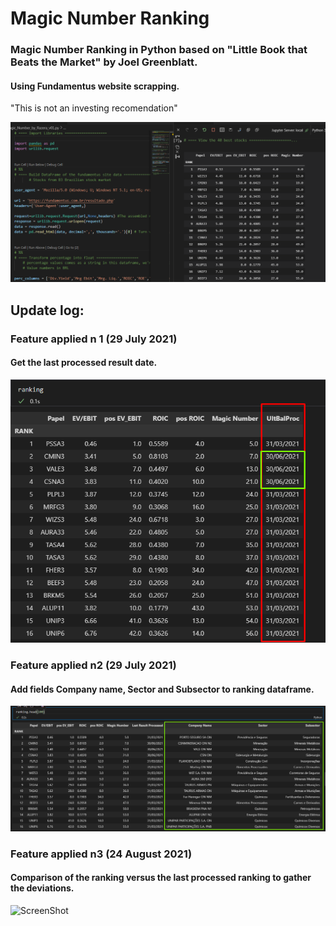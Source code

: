 # Magic Number Ranking
### Magic Number Ranking in Python based on "Little Book that Beats the Market" by Joel Greenblatt.

#### Using Fundamentus website scrapping.
"This is not an investing recomendation"

![ScreenShot](Screenshot_8.png)

## Update log:

### Feature applied n 1 (29 July 2021)
#### Get the last processed result date.

![ScreenShot](Screenshot_29072021_01.png)


### Feature applied n2 (29 July 2021)
#### Add fields Company name, Sector and Subsector to ranking dataframe.
![ScreenShot](Screenshot_29072021_02.png)

### Feature applied n3 (24 August 2021)
#### Comparison of the ranking versus the last processed ranking to gather the deviations.
![ScreenShot](Screenshot_29072021_10.png)
